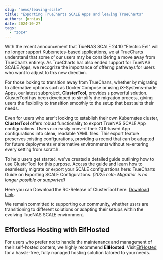 ```yaml
---
slug: "news/leaving-scale"
title: "Exporting TrueCharts SCALE Apps and leaving TrueCharts"
authors: [ornias]
date: 2024-10-27
tags:
  - "2024"
---
```



With the recent announcement that TrueNAS SCALE 24.10 "Electric Eel" will no longer support Kubernetes-based applications, we at TrueCharts understand that some of our users may be considering a move away from TrueCharts entirely. As TrueCharts has also ended support for TrueNAS SCALE Apps, we recognize the importance of offering pathways for users who want to adjust to this new direction.

For those looking to transition away from TrueCharts, whether by migrating to alternative options such as Docker Compose or using iX-Systems-made Apps, our latest subproject, **ClusterTool**, provides a powerful solution. ClusterTool has been developed to simplify the migration process, giving users the flexibility to transition smoothly to the setup that best suits their needs.

Even for users who aren't looking to establish their own Kubernetes cluster, **ClusterTool** offers robust functionality to export TrueNAS SCALE App configurations. Users can easily convert their GUI-based App configurations into clean, readable YAML files. This export feature preserves existing configurations, providing a record that can be adapted for future deployments or alternative environments without re-entering every setting from scratch.

To help users get started, we've created a detailed guide outlining how to use ClusterTool for this purpose. Access the guide and learn how to seamlessly migrate or export your SCALE configurations here: TrueCharts Guide on Exporting SCALE Configurations. *(2025 note: Migration is no longer possible or supported)*

Here you can Download the RC-Release of ClusterTool here: [Download Link](https://github.com/truecharts/public/releases).

We remain committed to supporting our community, whether users are transitioning to different solutions or adapting their setups within the evolving TrueNAS SCALE environment.

## Effortless Hosting with ElfHosted

For users who prefer not to handle the maintenance and management of their self-hosted content, we highly recommend **ElfHosted**.
Visit [ElfHosted](http://elfhosted.com/) for a hassle-free, fully managed hosting solution tailored to your needs.

